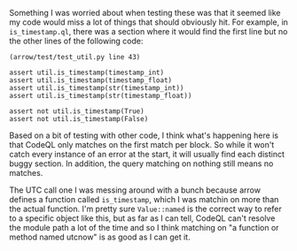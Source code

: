 Something I was worried about when testing these was that it seemed like my code would miss a lot of things that should obviously hit. For example, in `is_timestamp.ql`, there was a section where it would find the first line but no the other lines of the following code:

```
(arrow/test/test_util.py line 43)

assert util.is_timestamp(timestamp_int)
assert util.is_timestamp(timestamp_float)
assert util.is_timestamp(str(timestamp_int))
assert util.is_timestamp(str(timestamp_float))

assert not util.is_timestamp(True)
assert not util.is_timestamp(False)
```

Based on a bit of testing with other code, I think what's happening here is that CodeQL only matches on the first match per block. So while it won't catch every instance of an error at the start, it will usually find each distinct buggy section. In addition, the query matching on nothing still means no matches.

The UTC call one I was messing around with a bunch because arrow defines a function called `is_timestamp`, which I was matchin on more than the actual function. I'm pretty sure `Value::named` is the correct way to refer to a specific object like this, but as far as I can tell, CodeQL can't resolve the module path a lot of the time and so I think matching on "a function or method named utcnow" is as good as I can get it.

